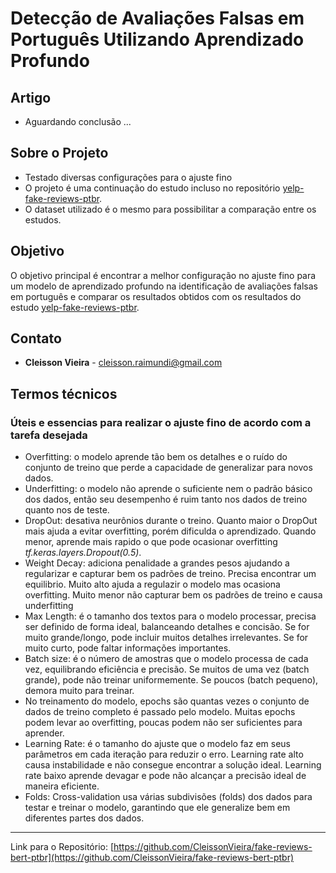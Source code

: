 # Detecção de Avaliações Falsas em Português Utilizando Aprendizado Profundo

## Artigo
- Aguardando conclusão ...

## Sobre o Projeto
- Testado diversas configurações para o ajuste fino
- O projeto é uma continuação do estudo incluso no repositório [yelp-fake-reviews-ptbr](https://github.com/lucaspercisi/yelp-fake-reviews-ptbr). 
- O dataset utilizado é o mesmo para possibilitar a comparação entre os estudos.

## Objetivo
O objetivo principal é encontrar a melhor configuração no ajuste fino para um modelo de aprendizado profundo na identificação de avaliações falsas em português e comparar os resultados obtidos com os resultados do estudo [yelp-fake-reviews-ptbr](https://github.com/lucaspercisi/yelp-fake-reviews-ptbr).


## Contato
- **Cleisson Vieira** - cleisson.raimundi@gmail.com

## Termos técnicos
### Úteis e essencias para realizar o ajuste fino de acordo com a tarefa desejada
- Overfitting: o modelo aprende tão bem os detalhes e o ruído do conjunto de treino que perde a capacidade de generalizar para novos dados.
- Underfitting: o modelo não aprende o suficiente nem o padrão básico dos dados, então seu desempenho é ruim tanto nos dados de treino quanto nos de teste.
- DropOut: desativa neurônios durante o treino. Quanto maior o DropOut mais ajuda a evitar overfitting, porém dificulda o aprendizado. Quando menor, aprende mais rapido o que pode ocasionar overfitting *tf.keras.layers.Dropout(0.5)*.
- Weight Decay: adiciona penalidade a grandes pesos ajudando a regularizar e capturar bem os padrões de treino. Precisa encontrar um equilibrio. Muito alto ajuda a regulazir o modelo mas ocasiona overfitting. Muito menor não capturar bem os padrões de treino e causa underfitting
- Max Length: é o tamanho dos textos para o modelo processar, precisa ser definido de forma ideal, balanceando detalhes e concisão. Se for muito grande/longo, pode incluir muitos detalhes irrelevantes. Se for muito curto, pode faltar informações importantes.
- Batch size: é o número de amostras que o modelo processa de cada vez, equilibrando eficiência e precisão. Se muitos de uma vez (batch grande), pode não treinar uniformemente. Se poucos (batch pequeno), demora muito para treinar.
- No treinamento do modelo, epochs são quantas vezes o conjunto de dados de treino completo é passado pelo modelo. Muitas epochs podem levar ao overfitting, poucas podem não ser suficientes para aprender.
- Learning Rate: é o tamanho do ajuste que o modelo faz em seus parâmetros em cada iteração para reduzir o erro. Learning rate alto causa instabilidade e não consegue encontrar a solução ideal. Learning rate baixo aprende devagar e pode não alcançar a precisão ideal de maneira eficiente.
- Folds: Cross-validation usa várias subdivisões (folds) dos dados para testar e treinar o modelo, garantindo que ele generalize bem em diferentes partes dos dados.

---

Link para o Repositório: [https://github.com/CleissonVieira/fake-reviews-bert-ptbr](https://github.com/CleissonVieira/fake-reviews-bert-ptbr)
